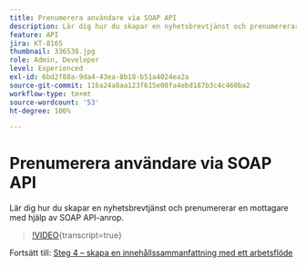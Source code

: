 ```yaml
---
title: Prenumerera användare via SOAP API
description: Lär dig hur du skapar en nyhetsbrevtjänst och prenumererar en mottagare med hjälp av SOAP API-anrop.
feature: API
jira: KT-8165
thumbnail: 336538.jpg
role: Admin, Developer
level: Experienced
exl-id: 6bd2f88a-9da4-43ea-8b18-b51a4024ea2a
source-git-commit: 116a24a8aa123f615e08fa4ebd187b3c4c460ba2
workflow-type: tm+mt
source-wordcount: '53'
ht-degree: 100%

---
```


# Prenumerera användare via SOAP API

Lär dig hur du skapar en nyhetsbrevtjänst och prenumererar en mottagare med hjälp av SOAP API-anrop.

>[!VIDEO](https://video.tv.adobe.com/v/3446021?quality=12&learn=on&captions=swe){transcript=true}

Fortsätt till: [Steg 4 – skapa en innehållssammanfattning med ett arbetsflöde](/help/tutorial-use-soap-apis/create-article-alert-delivery-overview.md)

